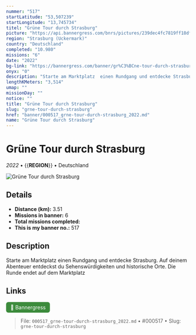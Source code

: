 ```yaml
---
nummer: "517"
startLatitude: "53,507239"
startLongitude: "13,745734"
titel: "Grüne Tour durch Strasburg"
picture: "https://api.bannergress.com/bnrs/pictures/239dec4fc7819ff18dfb77dccbc1c525"
region: "Strasburg (Uckermark)"
country: "Deutschland"
completed: "10.980"
missions: "6"
date: "2022"
bg-link: "https://bannergress.com/banner/gr%C3%BCne-tour-durch-strasburg-5081"
onyx: "0"
description: "Starte am Marktplatz  einen Rundgang und entdecke Strasburg. Auf deinem Abenteuer entdeckst du Sehenswürdigkeiten und historische Orte. Die Runde endet auf dem Marktplatz"
lengthKMeters: "3,514"
umap: ""
missionDay: ""
notice: ""
title: "Grüne Tour durch Strasburg"
slug: "grne-tour-durch-strasburg"
href: "banner/000517_grne-tour-durch-strasburg_2022.md"
name: "Grüne Tour durch Strasburg"
---
```

# Grüne Tour durch Strasburg

*2022* • {{__REGION__}} • Deutschland

![Grüne Tour durch Strasburg](https://api.bannergress.com/bnrs/pictures/239dec4fc7819ff18dfb77dccbc1c525)



## Details
- **Distance (km):** 3.51
- **Missions in banner:** 6
- **Total missions completed:** 
- **This is my banner no.:** 517



## Description
Starte am Marktplatz  einen Rundgang und entdecke Strasburg. Auf deinem Abenteuer entdeckst du Sehenswürdigkeiten und historische Orte. Die Runde endet auf dem Marktplatz



## Links
<a href="https://bannergress.com/banner/gr%C3%BCne-tour-durch-strasburg-5081" target="_blank" style="display:inline-block;margin-right:8px;padding:6px 12px;background:#3c8b3c;color:#fff;text-decoration:none;border-radius:6px;">🔗 Bannergress</a>



> File: `000517_grne-tour-durch-strasburg_2022.md` • #000517 • Slug: `grne-tour-durch-strasburg`

